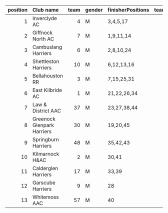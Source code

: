 |   position | Club name                  |   team | gender   | finisherPositions   |   teamPoints |   penaltyPoints |   totalPoints |   totalFinishers | Website                                    |
|-----------:|:---------------------------|-------:|:---------|:--------------------|-------------:|----------------:|--------------:|-----------------:|:-------------------------------------------|
|          1 | Inverclyde AC              |      4 | M        | 3,4,5,17            |           29 |               0 |            29 |                4 | https://www.inverclydeac.org/              |
|          2 | Giffnock North AC          |      7 | M        | 1,9,11,14           |           35 |               0 |            35 |                6 | https://www.giffnocknorth.co.uk/           |
|          3 | Cambuslang Harriers        |      6 | M        | 2,8,10,24           |           44 |               0 |            44 |                5 | https://cambuslangharriers.org/            |
|          4 | Shettleston Harriers       |     10 | M        | 6,12,13,16          |           47 |               0 |            47 |                5 | http://shettlestonharriers.org.uk/         |
|          5 | Bellahouston RR            |      3 | M        | 7,15,25,31          |           78 |               0 |            78 |                6 | https://www.bellahoustonroadrunners.co.uk/ |
|          6 | East Kilbride AC           |      1 | M        | 21,22,26,34         |          103 |               0 |           103 |                4 | http://www.ekac.org.uk/                    |
|          7 | Law & District AAC         |     37 | M        | 23,27,38,44         |          132 |               0 |           132 |                4 | http://www.lawaac.co.uk/                   |
|          8 | Greenock Glenpark Harriers |     30 | M        | 19,20,45            |           84 |              56 |           140 |                3 | https://greenockglenparkharriers.com/      |
|          9 | Springburn Harriers        |     48 | M        | 35,42,43            |          120 |              56 |           176 |                3 | https://www.springburnharriers.co.uk/      |
|         10 | Kilmarnock H&AC            |      2 | M        | 30,41               |           71 |             112 |           183 |                2 | http://www.kilmarnockharriers.com/         |
|         11 | Calderglen Harriers        |     17 | M        | 33,39               |           72 |             112 |           184 |                2 | http://www.calderglenharriers.org.uk/      |
|         12 | Garscube Harriers          |      9 | M        | 28                  |           28 |             168 |           196 |                1 | https://www.garscubeharriers.org.uk/       |
|         13 | Whitemoss AAC              |     57 | M        | 40                  |           40 |             168 |           208 |                1 | https://whitemossaac.co.uk/                |